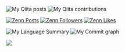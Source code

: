 ![My Qiita posts](https://qiita-badge.apiapi.app/s/daichi0713/posts.svg)
![My Qiita contributions](https://qiita-badge.apiapi.app/s/daichi0713/contributions.svg)

[![Zenn Posts](https://badgen.org/img/zenn/daichi0713/articles?style=flat)](https://zenn.dev/daichi0713)
[![Zenn Followers](https://badgen.org/img/zenn/daichi0713/followers?style=flat)](https://zenn.dev/daichi0713)
[![Zenn Likes](https://badgen.org/img/zenn/daichi0713/likes?style=flat)](https://zenn.dev/daichi0713)

![My Language Summary](https://github-readme-stats.vercel.app/api/top-langs/?username=DaichiHoshina&layout=compact&theme=dracula&count_private=true)
![My Commit graph](https://github-profile-summary-cards.vercel.app/api/cards/profile-details?username=DaichiHoshina&theme=dracula&count_private=true)

<a href="https://github.com/DaichiHoshina/github-readme-stats">
  <img align="left" src="https://github-readme-stats.vercel.app/api?username=DaichiHoshina&count_private=true&show_icons=true&theme=blue-green" />
</a>
